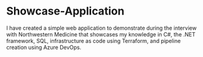 # Showcase-Application
I have created a simple web application to demonstrate during the interview with Northwestern Medicine that showcases my knowledge in C#, the .NET framework, SQL, infrastructure as code using Terraform, and pipeline creation using Azure DevOps.
